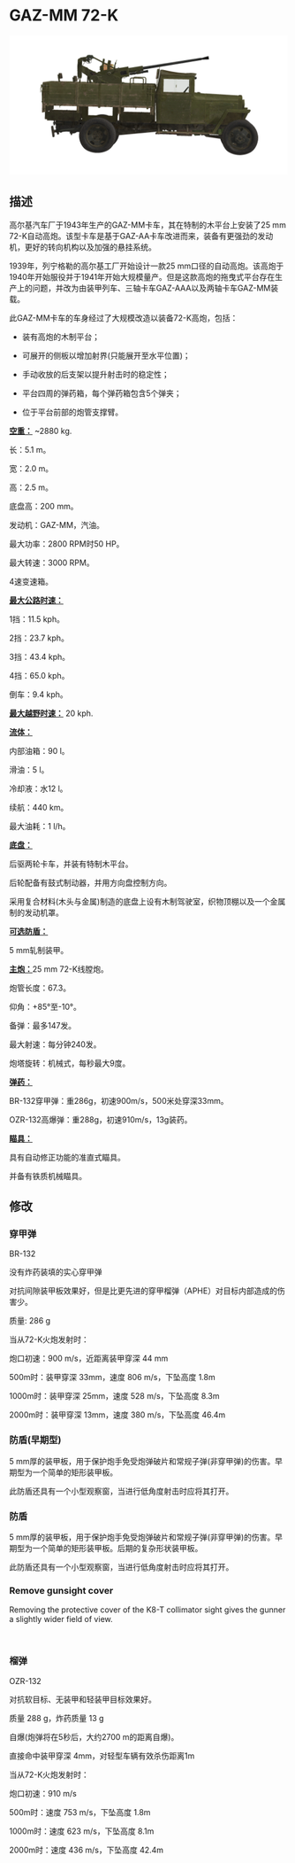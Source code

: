 # GAZ-MM 72-K
  

  
![_gaz-mm-72k](../images/_gaz-mm-72k.png)
  

  
## 描述
  

  
高尔基汽车厂于1943年生产的GAZ-MM卡车，其在特制的木平台上安装了25 mm 72-K自动高炮。该型卡车是基于GAZ-AA卡车改进而来，装备有更强劲的发动机，更好的转向机构以及加强的悬挂系统。
  

  
1939年，列宁格勒的高尔基工厂开始设计一款25 mm口径的自动高炮。该高炮于1940年开始服役并于1941年开始大规模量产。但是这款高炮的拖曳式平台存在生产上的问题，并改为由装甲列车、三轴卡车GAZ-AAA以及两轴卡车GAZ-MM装载。
  

  
此GAZ-MM卡车的车身经过了大规模改造以装备72-K高炮，包括：
  
- 装有高炮的木制平台；
  
- 可展开的侧板以增加射界(只能展开至水平位置)；
  
- 手动收放的后支架以提升射击时的稳定性；
  
- 平台四周的弹药箱，每个弹药箱包含5个弹夹；
  
- 位于平台前部的炮管支撑臂。
  

  
<b><u>空重：</u></b> ~2880 kg.
  
长：5.1 m。
  
宽：2.0 m。
  
高：2.5 m。
  
底盘高：200 mm。
  

  
发动机：GAZ-MM，汽油。
  
最大功率：2800 RPM时50 HP。
  
最大转速：3000 RPM。
  
4速变速箱。
  

  
<b><u>最大公路时速：</u></b>
  
1挡：11.5 kph。
  
2挡：23.7 kph。
  
3挡：43.4 kph。
  
4挡：65.0 kph。
  
倒车：9.4 kph。
  

  
<b><u>最大越野时速：</u></b> 20 kph.
  

  
<b><u>流体：</u></b>
  
内部油箱：90 l。
  
滑油：5 l。
  
冷却液：水12 l。
  
续航：440 km。
  
最大油耗：1 l/h。
  

  
<b><u>底盘：</u></b>
  
后驱两轮卡车，并装有特制木平台。
  
后轮配备有鼓式制动器，并用方向盘控制方向。
  
采用复合材料(木头与金属)制造的底盘上设有木制驾驶室，织物顶棚以及一个金属制的发动机罩。
  

  
<b><u>可选防盾：</u></b>
  
5 mm轧制装甲。
  

  
<b><u>主炮：</u></b>25 mm 72-K线膛炮。
  
炮管长度：67.3。
  
仰角：+85°至-10°。
  
备弹：最多147发。
  
最大射速：每分钟240发。
  
炮塔旋转：机械式，每秒最大9度。
  

  
<b><u>弹药：</u></b>
  
BR-132穿甲弹：重286g，初速900m/s，500米处穿深33mm。
  
OZR-132高爆弹：重288g，初速910m/s，13g装药。
  

  
<b><u>瞄具：</u></b>
  
具有自动修正功能的准直式瞄具。
  
并备有铁质机械瞄具。
  

  

  
## 修改
  

  
  
### 穿甲弹
  

  
BR-132
  

  
没有炸药装填的实心穿甲弹
  
对抗间隙装甲板效果好，但是比更先进的穿甲榴弹（APHE）对目标内部造成的伤害少。
  

  
质量: 286 g
  

  
当从72-K火炮发射时：
  
炮口初速：900 m/s，近距离装甲穿深 44 mm
  
500m时：装甲穿深 33mm，速度 806 m/s，下坠高度 1.8m
  
1000m时：装甲穿深 25mm，速度 528 m/s，下坠高度 8.3m
  
2000m时：装甲穿深 13mm，速度 380 m/s，下坠高度 46.4m
  
  
### 防盾(早期型)
  

  
5 mm厚的装甲板，用于保护炮手免受炮弹破片和常规子弹(非穿甲弹)的伤害。早期型为一个简单的矩形装甲板。
  
此防盾还具有一个小型观察窗，当进行低角度射击时应将其打开。
  

  
  
### 防盾
  

  
5 mm厚的装甲板，用于保护炮手免受炮弹破片和常规子弹(非穿甲弹)的伤害。早期型为一个简单的矩形装甲板。后期的复杂形状装甲板。
  
此防盾还具有一个小型观察窗，当进行低角度射击时应将其打开。
  

  
  
### Remove gunsight cover
  

  
Removing the protective cover of the K8-T collimator sight gives the gunner a slightly wider field of view.
  
﻿
  
  
### 榴弹
  

  
OZR-132
  

  
对抗软目标、无装甲和轻装甲目标效果好。
  

  
质量 288 g，炸药质量 13 g
  
自爆(炮弹将在5秒后，大约2700 m的距离自爆)。
  
直接命中装甲穿深 4mm，对轻型车辆有效杀伤距离1m
  

  
当从72-K火炮发射时：
  
炮口初速：910 m/s
  
500m时：速度 753 m/s，下坠高度 1.8m
  
1000m时：速度 623 m/s，下坠高度 8.1m
  
2000m时：速度 436 m/s，下坠高度 42.4m
  
